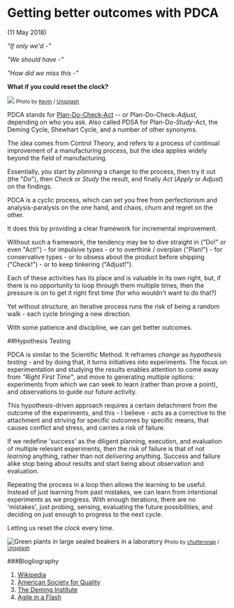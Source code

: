 # Getting better outcomes with PDCA

(11 May 2018)

_"If only we'd -"_

_"We should have -"_

_"How did we miss this -"_

**What if you could reset the clock?** 

![](https://images.unsplash.com/photo-1506452819137-0422416856b8?ixlib=rb-0.3.5&q=80&fm=jpg&crop=entropy&cs=tinysrgb&w=1080&fit=max&ixid=eyJhcHBfaWQiOjExNzczfQ&s=df8100edee9759cbf348ffa5ddaa773d)
<small>Photo by [Kevin](https://unsplash.com/@ikukevk?utm_source=ghost&utm_medium=referral&utm_campaign=api-credit) / [Unsplash](https://unsplash.com/?utm_source=ghost&utm_medium=referral&utm_campaign=api-credit)</small>

PDCA stands for [Plan-Do-Check-Act](https://en.wikipedia.org/wiki/PDCA) -- or Plan-Do-Check-_Adjust_, depending on who you ask. Also called PDSA for Plan-Do-_Study_-Act, the Deming Cycle, Shewhart Cycle, and a number of other synonyms.

The idea comes from Control Theory, and refers to a process of continual improvement of a manufacturing process, but the idea applies widely beyond the field of manufacturing.

Essentially, you start by _planning_ a change to the process, then try it out (the "_Do_"), then _Check_ or _Study_ the result, and finally _Act_ (_Apply_ or _Adjust_) on the findings.

PDCA is a cyclic process, which can set you free from perfectionism and analysis-paralysis on the one hand, and chaos, churn and regret on the other.

It does this by providing a clear framework for incremental improvement.

Without such a framework, the tendency may be to dive straight in ("Do!" or even "Act!") - for impulsive types - or to overthink / overplan ("Plan!") - for conservative types - or to obsess about the product before shipping ("Check!") - or to keep tinkering ("Adjust!").

Each of these activities has its place and is valuable in its own right, but, if there is no opportunity to loop through them multiple times, then the pressure is on to get it right first time (for who wouldn't want to do that?)

Yet without structure, an iterative process runs the risk of being a random walk - each cycle bringing a new direction.

With some patience and discipline, we can get better outcomes.

##Hypothesis Testing

PDCA is similar to the Scientific Method. It reframes _change_ as _hypothesis testing_ - and by doing that, it turns initiatives into experiments. The focus on experimentation and studying the results enables attention to come away from _"Right First Time"_, and move to generating multiple options: experiments from which we can seek to learn (rather than prove a point), and observations to guide our future activity.

This hypothesis-driven approach requires a certain detachment from the outcome of the experiments, and this - I believe - acts as a corrective to the attachment and striving for specific outcomes by specific means, that causes conflict and stress, and carries a risk of failure.

If we redefine 'success' as the diligent planning, execution, and evaluation of multiple relevant experiments, then the risk of failure is that of not _learning_ anything, rather than not _delivering_ anything. Success and failure alike stop being about results and start being about observation and evaluation.

Repeating the process in a loop then allows the learning to be useful. Instead of just learning from past mistakes, we can learn from intentional experiments as we progress. With enough iterations, there are no 'mistakes', just probing, sensing, evaluating the future possibilities, and deciding on just enough to progress to the next cycle.

Letting us reset the clock every time.

![Green plants in large sealed beakers in a laboratory](https://images.unsplash.com/photo-1475906089153-644d9452ce87?ixlib=rb-0.3.5&q=80&fm=jpg&crop=entropy&cs=tinysrgb&w=1080&fit=max&ixid=eyJhcHBfaWQiOjExNzczfQ&s=023399d8714a5a4fc40ed8215b4d8ad7)
<small>Photo by [chuttersnap](https://unsplash.com/@chuttersnap?utm_source=ghost&utm_medium=referral&utm_campaign=api-credit) / [Unsplash](https://unsplash.com/?utm_source=ghost&utm_medium=referral&utm_campaign=api-credit)</small>

###Blogliography
1. [Wikipedia](https://en.wikipedia.org/wiki/PDCA)
2. [American Society for Quality](http://asq.org/learn-about-quality/project-planning-tools/overview/pdca-cycle.html)
3. [The Deming Institute](https://blog.deming.org/2013/07/whats-deming-got-to-do-with-agile-software-development-and-kanban/)
4. [Agile in a Flash](http://agileinaflash.blogspot.co.uk/2009/07/plan-do-check-act.html)